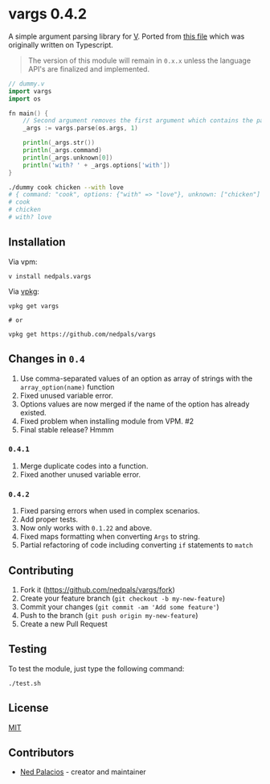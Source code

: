 # vargs 0.4.2
A simple argument parsing library for [V](https://vlang.io). Ported from [this file](https://github.com/nedpals/kuman/blob/master/src/parser.ts) which was originally written on Typescript.

> The version of this module will remain in `0.x.x` unless the language API's are finalized and implemented.

```go
// dummy.v
import vargs
import os

fn main() {
    // Second argument removes the first argument which contains the path of the executable.
    _args := vargs.parse(os.args, 1)

    println(_args.str())
    println(_args.command)
    println(_args.unknown[0])
    println('with? ' + _args.options['with'])
}
```

```bash
./dummy cook chicken --with love
# { command: "cook", options: {"with" => "love"}, unknown: ["chicken"] }
# cook
# chicken
# with? love
```

## Installation
Via vpm:
```
v install nedpals.vargs
```

Via [vpkg](https://github.com/v-pkg/vpkg):
```
vpkg get vargs

# or

vpkg get https://github.com/nedpals/vargs
```

## Changes in `0.4`
1. Use comma-separated values of an option as array of strings with the `array_option(name)` function
2. Fixed unused variable error.
3. Options values are now merged if the name of the option has already existed.
4. Fixed problem when installing module from VPM. #2
5. Final stable release? Hmmm

### `0.4.1`
1. Merge duplicate codes into a function.
2. Fixed another unused variable error.

### `0.4.2`
1. Fixed parsing errors when used in complex scenarios.
2. Add proper tests.
3. Now only works with `0.1.22` and above.
4. Fixed maps formatting when converting `Args` to string.
5. Partial refactoring of code including converting `if` statements to `match`

## Contributing
1. Fork it (<https://github.com/nedpals/vargs/fork>)
2. Create your feature branch (`git checkout -b my-new-feature`)
3. Commit your changes (`git commit -am 'Add some feature'`)
4. Push to the branch (`git push origin my-new-feature`)
5. Create a new Pull Request

## Testing
To test the module, just type the following command:
```
./test.sh
```

## License
[MIT](LICENSE)

## Contributors

- [Ned Palacios](https://github.com/nedpals) - creator and maintainer

